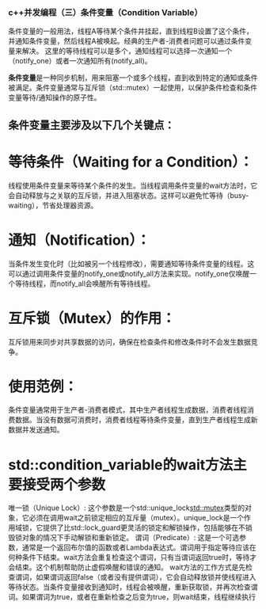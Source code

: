 ### c++并发编程（三）条件变量（Condition Variable）
条件变量的一般用法，线程A等待某个条件并挂起，直到线程B设置了这个条件，并通知条件变量，然后线程A被唤起。经典的生产者-消费者问题可以通过条件变量来解决。
这里的等待线程可以是多个，通知线程可以选择一次通知一个（notify_one）或者一次通知所有(notify_all)。

**条件变量**是一种同步机制，用来阻塞一个或多个线程，直到收到特定的通知或条件被满足。条件变量通常与互斥锁（std::mutex）一起使用，以保护条件检查和条件变量等待/通知操作的原子性。

## 条件变量主要涉及以下几个关键点：

# 等待条件（Waiting for a Condition）：
线程使用条件变量来等待某个条件的发生。当线程调用条件变量的wait方法时，它会自动释放与之关联的互斥锁，并进入阻塞状态。这样可以避免忙等待（busy-waiting），节省处理器资源。

# 通知（Notification）：
当条件发生变化时（比如被另一个线程修改），需要通知等待条件变量的线程。这可以通过调用条件变量的notify_one或notify_all方法来实现。notify_one仅唤醒一个等待线程，而notify_all会唤醒所有等待线程。

# 互斥锁（Mutex）的作用：
互斥锁用来同步对共享数据的访问，确保在检查条件和修改条件时不会发生数据竞争。

# 使用范例：
条件变量通常用于生产者-消费者模式，其中生产者线程生成数据，消费者线程消费数据。当没有数据可消费时，消费者线程等待条件变量，直到生产者线程生成新数据并发送通知。

# std::condition_variable的wait方法主要接受两个参数
唯一锁（Unique Lock）:
这个参数是一个std::unique_lock<std::mutex>类型的对象，它必须在调用wait之前锁定相应的互斥量（mutex）。unique_lock是一个作用域锁，它提供了比std::lock_guard更灵活的锁定和解锁操作，包括能够在不销毁锁对象的情况下手动解锁和重新锁定。
谓词（Predicate）:
这是一个可选参数，通常是一个返回布尔值的函数或者Lambda表达式。谓词用于指定等待应该在何种条件下结束。wait方法会重复检查这个谓词，只有当谓词返回true时，等待才会结束。这个机制帮助防止虚假唤醒和错误的通知。
wait方法的工作方式是先检查谓词，如果谓词返回false（或者没有提供谓词），它会自动释放锁并使线程进入等待状态。当条件变量接收到通知时，线程会被唤醒，重新获取锁，并再次检查谓词。如果谓词为true，或者在重新检查之后变为true，则wait结束，线程继续执行